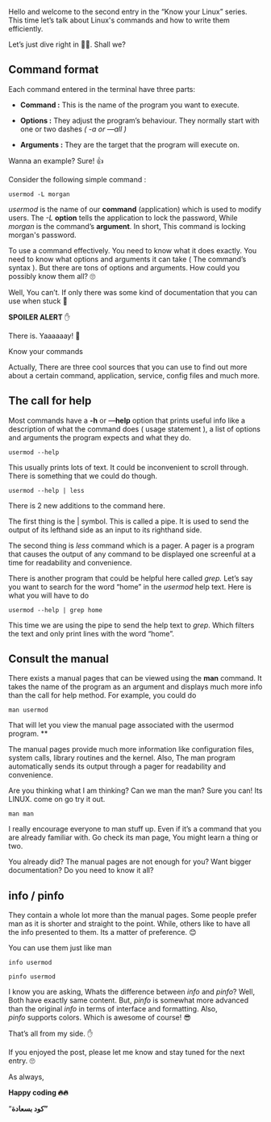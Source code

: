 Hello and welcome to the second entry in the “Know your Linux” series. This time let’s talk about Linux's commands and how to write them efficiently.

Let’s just dive right in 🏄‍♂️. Shall we?

## Command format

Each command entered in the terminal have three parts:

- **Command :**
  This is the name of the program you want to execute.

* **Options :**
  They adjust the program’s behaviour. They normally start with one or two dashes _( -a or —all )_

- **Arguments :**
  They are the target that the program will execute on.

Wanna an example? Sure! 👍

Consider the following simple command :

```
usermod -L morgan
```

_usermod_ is the name of our **command** (application) which is used to modify users. The *-L* **option** tells the application to lock the password, While _morgan_ is the command’s **argument**. In short, This command is locking morgan's password.

To use a command effectively. You need to know what it does exactly. You need to know what options and arguments it can take ( The command’s syntax ). But there are tons of options and arguments. How could you possibly know them all? 🙄

Well, You can’t. If only there was some kind of documentation that you can use when stuck 🤔

**SPOILER ALERT** ✋

There is. Yaaaaaay! 🎉

Know your commands

Actually, There are three cool sources that you can use to find out more about a certain command, application, service, config files and much more.

## The call for help

Most commands have a **-h** or —**help** option that prints useful info like a description of what the command does ( usage statement ), a list of options and arguments the program expects and what they do.

    usermod --help

This usually prints lots of text. It could be inconvenient to scroll through. There is something that we could do though.

    usermod --help | less

There is 2 new additions to the command here.

The first thing is the | symbol. This is called a pipe. It is used to send the output of its lefthand side as an input to its righthand side.

The second thing is *less* command which is a pager. A pager is a program that causes the output of any command to be displayed one screenful at a time for readability and convenience.

There is another program that could be helpful here called *grep.* Let’s say you want to search for the word “home” in the *usermod* help text. Here is what you will have to do

    usermod --help | grep home

This time we are using the pipe to send the help text to _grep_. Which filters the text and only print lines with the word “home”.

## Consult the manual

There exists a manual pages that can be viewed using the **man** command. It takes the name of the program as an argument and displays much more info than the call for help method. For example, you could do

    man usermod

That will let you view the manual page associated with the usermod program. \*\*

The manual pages provide much more information like configuration files, system calls, library routines and the kernel. Also, The man program automatically sends its output through a pager for readability and convenience.

Are you thinking what I am thinking? Can we man the man? Sure you can! Its LINUX. come on go try it out.

    man man

I really encourage everyone to man stuff up. Even if it’s a command that you are already familiar with. Go check its man page, You might learn a thing or two.

You already did? The manual pages are not enough for you? Want bigger documentation? Do you need to know it all?

## info / pinfo

They contain a whole lot more than the manual pages. Some people prefer man as it is shorter and straight to the point. While, others like to have all the info presented to them. Its a matter of preference. 😊

You can use them just like man

    info usermod

    pinfo usermod

I know you are asking, Whats the difference between _info_ and _pinfo_? Well, Both have exactly same content. But, _pinfo_ is somewhat more advanced than the original _info_ in terms of interface and formatting. Also, *pinfo* supports colors. Which is awesome of course! 😎

That’s all from my side. ✋

If you enjoyed the post, please let me know and stay tuned for the next entry. 🙄

As always,

**Happy coding 🔥🔥**

“**كود بسعادة”**
